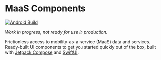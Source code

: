 # MaaS Components

[![Android Build](https://github.com/trafi/maas-components/workflows/Android%20Build/badge.svg?event=push)](https://github.com/trafi/maas-components/actions?query=workflow%3A%22Android+Build%22)

*Work in progress, not ready for use in production.*

Frictionless access to mobility-as-a-service (MaaS) data and services.
Ready-built UI components to get you started quickly out of the box, built with [Jetpack Compose][compose] and [SwiftUI][swiftui].

[swiftui]: https://developer.apple.com/xcode/swiftui/
[compose]: https://developer.android.com/jetpack/compose
